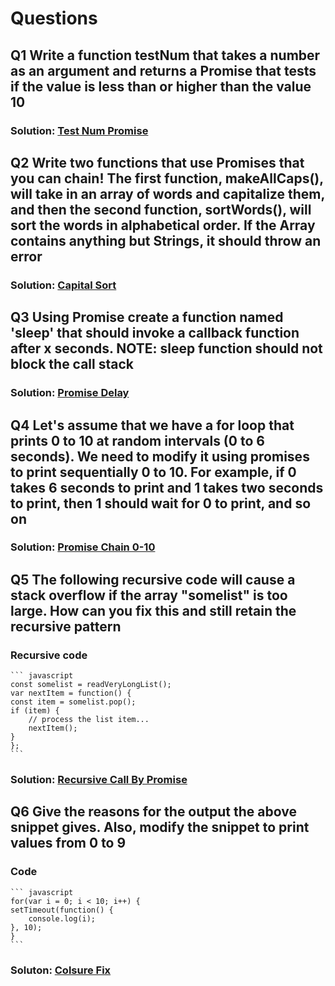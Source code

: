 # Questions

## Q1 Write a function testNum that takes a number as an argument and returns a Promise that tests if the value is less than or higher than the value 10

### Solution: [Test Num Promise](/assignment4/test_num.js)

## Q2 Write two functions that use Promises that you can chain! The first function, makeAllCaps(), will take in an array of words and capitalize them, and then the second function, sortWords(), will sort the words in alphabetical order. If the Array contains anything but Strings, it should throw an error

### Solution: [Capital Sort](/assignment4/capital_sort.js)

## Q3 Using Promise create a function named 'sleep' that should invoke a callback function after x seconds. NOTE: sleep function should not block the call stack

### Solution: [Promise Delay](/assignment4/promise_delay.js)

## Q4 Let's assume that we have a for loop that prints 0 to 10 at random intervals (0 to 6 seconds). We need to modify it using promises to print sequentially 0 to 10. For example, if 0 takes 6 seconds to print and 1 takes two seconds to print, then 1 should wait for 0 to print, and so on

### Solution: [Promise Chain 0-10](/assignment4/one_to_ten.js)

## Q5 The following recursive code will cause a stack overflow if the array "somelist" is too large. How can you fix this and still retain the recursive pattern

### Recursive code

    ``` javascript
    const somelist = readVeryLongList();
    var nextItem = function() {
    const item = somelist.pop();
    if (item) {
        // process the list item...
        nextItem();
    }
    };
    ```

### Solution: [Recursive Call By Promise](/assignment4/process_promise_recursive.js)

## Q6 Give the reasons for the output the above snippet gives. Also, modify the snippet to print values from 0 to 9

### Code

    ``` javascript
    for(var i = 0; i < 10; i++) {
    setTimeout(function() {
        console.log(i); 
    }, 10);
    }
    ```

### Soluton: [Colsure Fix](/assignment4/js_closure_fix.js)
